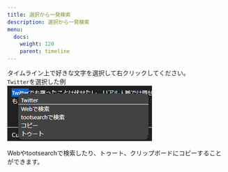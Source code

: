 ```yaml
---
title: 選択から一発検索
description: 選択から一発検索
menu:
  docs:
    weight: 120
    parent: timeline
---
```


タイムライン上で好きな文字を選択して右クリックしてください。  
`Twitter`を選択した例  
![toottl33](https://raw.githubusercontent.com/cutls/TheDeskDocs/master/media/toottl33.png)

Webやtootsearchで検索したり、トゥート、クリップボードにコピーすることができます。